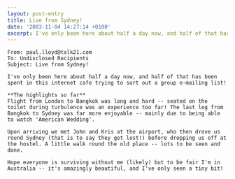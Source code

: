 ```yaml
---
layout: post-entry
title: Live from Sydney!
date: '2003-11-04 14:27:14 +0100'
excerpt: I've only been here about half a day now, and half of that has been spent in this internet cafe trying to sort out a group e-mailing list!
---
```

    From: paul.lloyd@talk21.com
    To: Undisclosed Recipients
    Subject: Live from Sydney!

    I've only been here about half a day now, and half of that has been spent in this internet cafe trying to sort out a group e-mailing list!

    **The highlights so far**
    Flight from London to Bangkok was long and hard -- seated on the toilet during turbulence was an experience too far! The last leg from Bangkok to Sydney was far more enjoyable -- mainly due to being able to watch 'American Wedding'.

    Upon arriving we met John and Kris at the airport, who then drove us round Sydney (that is to say they got lost!) before dropping us off at the hostel. A little walk round the old place -- lots to be seen and done.

    Hope everyone is surviving without me (likely) but to be fair I'm in Australia -- it's amazingly beautiful, and I've only seen a tiny bit!